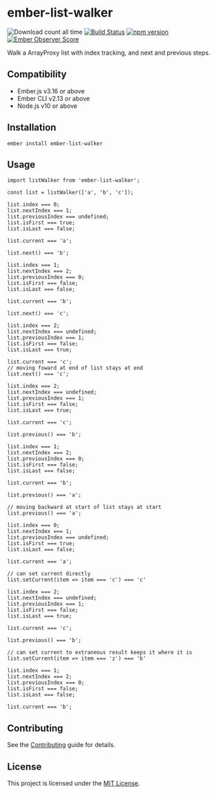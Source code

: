 ember-list-walker
==============================================================================
![Download count all time](https://img.shields.io/npm/dt/ember-list-walker.svg)
[![Build Status](https://travis-ci.com/webark/ember-list-walker.svg?branch=main)](https://travis-ci.com/webark/ember-list-walker)
[![npm version](https://badge.fury.io/js/ember-list-walker.svg)](https://badge.fury.io/js/ember-list-walker)
[![Ember Observer Score](https://emberobserver.com/badges/ember-list-walker.svg)](https://emberobserver.com/addons/ember-list-walker)

Walk a ArrayProxy list with index tracking, and next and previous steps.


Compatibility
------------------------------------------------------------------------------

* Ember.js v3.16 or above
* Ember CLI v2.13 or above
* Node.js v10 or above


Installation
------------------------------------------------------------------------------

```
ember install ember-list-walker
```


Usage
------------------------------------------------------------------------------

```
import listWalker from 'ember-list-walker';

const list = listWalker(['a', 'b', 'c']);

list.index === 0;
list.nextIndex === 1;
list.previousIndex === undefined;
list.isFirst === true;
list.isLast === false;

list.current === 'a';

list.next() === 'b';

list.index === 1;
list.nextIndex === 2;
list.previousIndex === 0;
list.isFirst === false;
list.isLast === false;

list.current === 'b';

list.next() === 'c';

list.index === 2;
list.nextIndex === undefined;
list.previousIndex === 1;
list.isFirst === false;
list.isLast === true;

list.current === 'c';
// moving foward at end of list stays at end
list.next() === 'c';

list.index === 2;
list.nextIndex === undefined;
list.previousIndex === 1;
list.isFirst === false;
list.isLast === true;

list.current === 'c';

list.previous() === 'b';

list.index === 1;
list.nextIndex === 2;
list.previousIndex === 0;
list.isFirst === false;
list.isLast === false;

list.current === 'b';

list.previous() === 'a';

// moving backward at start of list stays at start
list.previous() === 'a';

list.index === 0;
list.nextIndex === 1;
list.previousIndex === undefined;
list.isFirst === true;
list.isLast === false;

list.current === 'a';

// can set current directly
list.setCurrent(item => item === 'c') === 'c'

list.index === 2;
list.nextIndex === undefined;
list.previousIndex === 1;
list.isFirst === false;
list.isLast === true;

list.current === 'c';

list.previous() === 'b';

// can set current to extraneous result keeps it where it is
list.setCurrent(item => item === 'z') === 'b'

list.index === 1;
list.nextIndex === 2;
list.previousIndex === 0;
list.isFirst === false;
list.isLast === false;

list.current === 'b';
```

Contributing
------------------------------------------------------------------------------

See the [Contributing](CONTRIBUTING.md) guide for details.


License
------------------------------------------------------------------------------

This project is licensed under the [MIT License](LICENSE.md).
